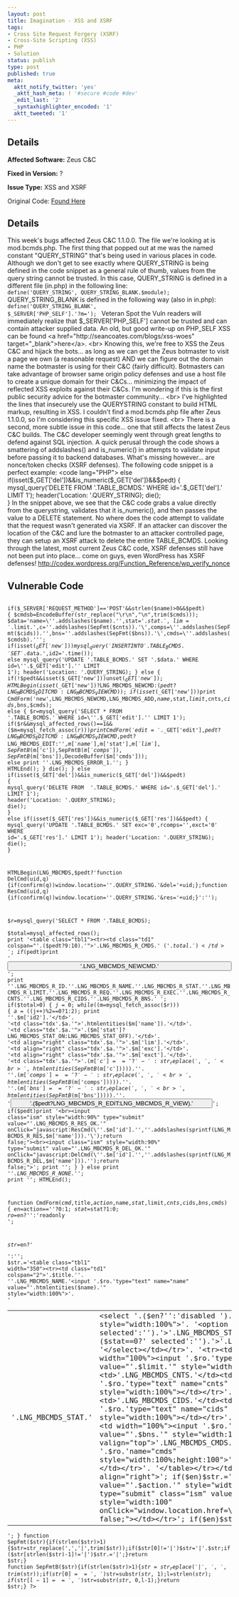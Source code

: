 ```yaml
---
layout: post
title: Imagination - XSS and XSRF
tags:
- Cross Site Request Forgery (XSRF)
- Cross-Site Scripting (XSS)
- PHP
- Solution
status: publish
type: post
published: true
meta:
  aktt_notify_twitter: 'yes'
  _aktt_hash_meta: ! '#secure #code #dev'
  _edit_last: '2'
  _syntaxhighlighter_encoded: '1'
  aktt_tweeted: '1'
---
```

## Details
__Affected Software:__ Zeus C&C

__Fixed in Version:__  ?

__Issue Type:__ XSS and XSRF

Original Code: <a href="http://spotthevuln.com/2011/07/imagination/">Found Here</a>
## Details
This week's bugs affected Zeus C&C 1.1.0.0.  The file we're looking at is mod.bcmds.php.  The first thing that popped out at me was the named constant "QUERY_STRING" that's being used in various places in code.  Although we don't get to see exactly where QUERY_STRING is being defined in the code snippet as a general rule of thumb, values from the query string cannot be trusted.  In this case, QUERY_STRING is defined in a different file (in.php) in the following line: 
<code lang="PHP">
define('QUERY_STRING', QUERY_STRING_BLANK.$module); 
</code>
QUERY_STRING_BLANK is defined in the following way (also in in.php):
<code lang="PHP">
define('QUERY_STRING_BLANK', $_SERVER['PHP_SELF'].'?m=');
</code>
Veteran Spot the Vuln readers will immediately realize that $_SERVER['PHP_SELF'] cannot be trusted and can contain attacker supplied data.  An old, but good write-up on PHP_SELF XSS can be found <a href="http://seancoates.com/blogs/xss-woes" target="_blank">here</a>.
<br>
Knowing this, we're free to XSS the Zeus C&C and hijack the bots... as long as we can get the Zeus botmaster to visit a page we own (a reasonable request) AND we can figure out the domain name the botmaster is using for their C&C (fairly difficult).  Botmasters can take advantage of browser same origin policy defenses and use a host file to create a unique domain for their C&Cs... minimizing the impact of reflected XSS exploits against their C&Cs.  I'm wondering if this is the first public security advice for the botmaster community...
<br>
I've highlighted the lines that insecurely use the QUERYSTRING constant to build HTML markup, resulting in XSS.  I couldn't find a mod.bcmds.php file after Zeus 1.1.0.0, so I'm considering this specific XSS issue fixed.
<br>
There is a second, more subtle issue in this code... one that still affects the latest Zeus C&C builds.  The C&C developer seemingly went through great lengths to defend against SQL injection.  A quick perusal through the code shows a smattering of addslashes() and is_numeric() in attempts to validate input before passing it to backend databases.  What's missing however... are nonce/token checks (XSRF defenses).  The following code snippet is a perfect example:
<code lang="PHP">
else if(isset($_GET['del'])&&is_numeric($_GET['del'])&&$pedt)
{
  mysql_query('DELETE FROM  '.TABLE_BCMDS.' WHERE id='.$_GET['del'].' LIMIT 1');
  header('Location: '.QUERY_STRING);
  die();  
}
</code>
In the snippet above, we see that the C&C code grabs a value directly from the querystring, validates that it is_numeric(), and then passes the value to a DELETE statement.  No where does the code attempt to validate that the request wasn't generated via XSRF.  If an attacker can discover the location of the C&C and lure the botmaster to an attacker controlled page, they can setup an XSRF attack to delete the entire TABLE_BCMDS.  Looking through the latest, most current Zeus C&C code, XSRF defenses still have not been put into place... come on guys, even WordPress has XSRF defenses!  <a href="http://codex.wordpress.org/Function_Reference/wp_verify_nonce" target="_blank">http://codex.wordpress.org/Function_Reference/wp_verify_nonce</a>

## Vulnerable Code
<code lang="PHP" highlight="50,55,87,101">
<?php if(!defined('__INDEX__'))die();
$pedt=PRIV&PRIV_BOTS_CMDS_EDIT;
if((isset($_GET['new'])&&$pedt)||(isset($_GET['edit'])&&is_numeric($_GET['edit'])))
{
  if(!@include_once('fmt.php'))die('fmt.php not founded!');
  $name=isset($_POST['name'])?$_POST['name']:time();
  $stat=isset($_POST['stat'])?($_POST['stat']?1:0):0;
  $limit=(isset($_POST['limit'])&&is_numeric($_POST['limit']))?$_POST['limit']:0;
  $cnts=isset($_POST['cnts'])?$_POST['cnts']:'';
  $cids=isset($_POST['cids'])?$_POST['cids']:'';
  $bns=isset($_POST['bns'])?$_POST['bns']:'';
  $cmds=isset($_POST['cmds'])?$_POST['cmds']:'';

  if($_SERVER['REQUEST_METHOD']=='POST'&&strlen($name)>0&&$pedt)
  {
    $cmdsb=EncodeBuffer(str_replace("\r\n","\n",trim($cmds)));
    $data='name=\''.addslashes($name).'\',stat='.$stat.',lim='.$limit.',c=\''.addslashes(SepFmt($cnts)).'\',comps=\''.addslashes(SepFmt($cids)).'\',bns=\''.addslashes(SepFmt($bns)).'\',cmds=\''.addslashes($cmdsb).'\'';
    if(isset($_GET['new']))mysql_query('INSERT INTO '.TABLE_BCMDS.' SET '.$data.',id2='.time());
    else mysql_query('UPDATE '.TABLE_BCMDS.' SET '.$data.' WHERE id=\''.$_GET['edit'].'\' LIMIT 1');
    header('Location: '.QUERY_STRING);
  }
  else
  {
    if(!$pedt&&isset($_GET['new']))unset($_GET['new']);
    HTMLBegin(isset($_GET['new'])?LNG_MBCMDS_NEWCMD:($pedt?LNG_MBCMDS_EDITCMD:LNG_MBCMDS_VIEWCMD));  
    if(isset($_GET['new']))print CmdForm('new',LNG_MBCMDS_NEWCMD,LNG_MBCMDS_ADD,$name,$stat,$limit,$cnts,$cids,$bns,$cmds);
    else
    {
      $r=mysql_query('SELECT * FROM '.TABLE_BCMDS.' WHERE id=\''.$_GET['edit'].'\' LIMIT 1');
      if($r&&mysql_affected_rows()==1&&($m=mysql_fetch_assoc($r)))print CmdForm('edit='.$_GET['edit'],$pedt?LNG_MBCMDS_EDITCMD:LNG_MBCMDS_VIEWCMD,$pedt?LNG_MBCMDS_EDIT:'',$m['name'],$m['stat'],$m['lim'],SepFmtB($m['c']),SepFmtB($m['comps']),SepFmtB($m['bns']),DecodeBuffer($m['cmds']));
      else print '<font class="error">'.LNG_MBCMDS_ERROR_1.'</font>';
    }
    HTMLEnd();
  }
  die();
}
else if(isset($_GET['del'])&&is_numeric($_GET['del'])&&$pedt)
{
  mysql_query('DELETE FROM  '.TABLE_BCMDS.' WHERE id='.$_GET['del'].' LIMIT 1');
  header('Location: '.QUERY_STRING);
  die();  
}
else if(isset($_GET['res'])&&is_numeric($_GET['res'])&&$pedt)
{
  mysql_query('UPDATE '.TABLE_BCMDS.' SET exc=\'0\',rcomps=\'\',exct=\'0\' WHERE id='.$_GET['res'].' LIMIT 1');
  header('Location: '.QUERY_STRING);
  die();
}

HTMLBegin(LNG_MBCMDS,$pedt?'function DelCmd(uid,q){if(confirm(q))window.location=\''.QUERY_STRING.'&del=\'+uid;};function ResCmd(uid,q){if(confirm(q))window.location=\''.QUERY_STRING.'&res=\'+uid;}':'');

$r=mysql_query('SELECT * FROM '.TABLE_BCMDS);      
$total=mysql_affected_rows();
print '<table class="tbl1"><tr><td class="td1" colspan="'.($pedt?9:10).'">'.LNG_MBCMDS_R_CMDS.'&nbsp;('.$total.')</td>';
if($pedt)print '<td class="td1" align="center"><input type="submit" value="'.LNG_MBCMDS_NEWCMD.'" class="ism" style="width:100%" onClick="window.location=\''.QUERY_STRING.'&new\';"></td>';
print '</tr><tr><td class="td1">'.LNG_MBCMDS_R_ID.'</td><td class="td1">'.LNG_MBCMDS_R_NAME.'</td><td class="td1">'.LNG_MBCMDS_R_STAT.'</td><td class="td1">'.LNG_MBCMDS_R_LIMIT.'</td><td class="td1">'.LNG_MBCMDS_R_REQ.'</td><td class="td1">'.LNG_MBCMDS_R_EXEC.'</td><td class="td1">'.LNG_MBCMDS_R_CNTS.'</td><td class="td1">'.LNG_MBCMDS_R_CIDS.'</td><td class="td1">'.LNG_MBCMDS_R_BNS.'</td><td class="td1">&nbsp;</td></tr>';
if($total>0)
{
  $j=0;
  while(($m=mysql_fetch_assoc($r)))
  {
    $a=(($j++)%2==0?1:2);
    print '<tr valign="top"><td align="right" class="tdx'.$a.'">'.$m['id2'].'</td>'.
          '<td class="tdx'.$a.'">'.htmlentities($m['name']).'</td>'.
          '<td class="tdx'.$a.'">'.($m['stat']?LNG_MBCMDS_STAT_ON:LNG_MBCMDS_STAT_OFF).'</td>'.
          '<td align="right" class="tdx'.$a.'">'.$m['lim'].'</td>'.
          '<td align="right" class="tdx'.$a.'">'.$m['exc'].'</td>'.
          '<td align="right" class="tdx'.$a.'">'.$m['exct'].'</td>'.
          '<td class="tdx'.$a.'">'.($m['c']==''?'-':str_replace(',','<br>',htmlentities(SepFmtB($m['c'])))).'</td>'.
          '<td class="tdx'.$a.'">'.($m['comps']==''?'-':str_replace(',','<br>',htmlentities(SepFmtB($m['comps'])))).'</td>'.
          '<td class="tdx'.$a.'">'.($m['bns']==''?'-':str_replace(',','<br>',htmlentities(SepFmtB($m['bns'])))).'</td>'.
          '<td class="tdx'.$a.'" align="center"><input class="ism" style="width:90%" type="submit" value="'.($pedt?LNG_MBCMDS_R_EDIT:LNG_MBCMDS_R_VIEW).'" onClick="window.location=\''.QUERY_STRING.'&edit='.$m['id'].'\';return false;">';
    if($pedt)print '<br><input class="ism" style="width:90%" type="submit" value="'.LNG_MBCMDS_R_RES_OK.'" onClick="javascript:ResCmd(\''.$m['id'].'\',\''.addslashes(sprintf(LNG_MBCMDS_R_RES,$m['name'])).'\');return false;"><br><input class="ism" style="width:90%" type="submit" value="'.LNG_MBCMDS_R_DEL_OK.'" onClick="javascript:DelCmd(\''.$m['id'].'\',\''.addslashes(sprintf(LNG_MBCMDS_R_DEL,$m['name'])).'\');return false;">';
    print '</td></tr>';
  }
}
else print '<tr><td align="center" colspan="10" class="tdx1"><i>'.LNG_MBCMDS_R_NONE.'</i></td></tr>';
print '</table>';
HTMLEnd();

function CmdForm($cmd,$title,$action,$name,$stat,$limit,$cnts,$cids,$bns,$cmds)
{
  $en=$action==''?0:1;
  $stat=$stat?1:0;
  $ro=$en?'':'readonly ';
  
  $str=$en?'<form method="POST" action="'.QUERY_STRING.'&'.$cmd.'">':'';
  $str.='<table class="tbl1" width="350"><tr><td class="td1" colspan="2">'.$title.'</td></tr>'.
        '<tr><td>'.LNG_MBCMDS_NAME.'</td><td width="100%"><input '.$ro.'type="text" name="name" value="'.htmlentities($name).'" style="width:100%"></td></tr>'.
        '<tr><td colspan="2"><table class="tbl1"><tr><td>'.LNG_MBCMDS_STAT.'</td><td width="100%"><select '.($en?'':'disabled ').'name="stat" style="width:100%">'.
        '<option value="1"'.($stat==1?' selected':'').'>'.LNG_MBCMDS_STAT_ON.'</option>'.
        '<option value="0"'.($stat==0?' selected':'').'>'.LNG_MBCMDS_STAT_OFF.'</option>'.
        '</select></td></tr>'.
        '<tr><td>'.LNG_MBCMDS_LIMIT.'</td><td width="100%"><input '.$ro.'type="text" name="limit" value="'.$limit.'" style="width:100%"></td></tr>'.
        '<tr><td>'.LNG_MBCMDS_CNTS.'</td><td width="100%"><input '.$ro.'type="text" name="cnts" value="'.$cnts.'" style="width:100%"></td></tr>'.
        '<tr><td>'.LNG_MBCMDS_CIDS.'</td><td width="100%"><input '.$ro.'type="text" name="cids" value="'.$cids.'" style="width:100%"></td></tr>'.
        '<tr><td>'.LNG_MBCMDS_BNS.'</td><td width="100%"><input '.$ro.'type="text" name="bns" value="'.$bns.'" style="width:100%"></td></tr>'.
        '<tr><td valign="top">'.LNG_MBCMDS_CMDS.'</td><td><textarea wrap="off" '.$ro.'name="cmds" style="width:100%;height:100">'.htmlentities($cmds).'</textarea></td></tr>'.
        '</table></tr></td><tr><td colspan="2" align="right">';
  if($en)$str.='<input type="submit" class="ism" value="'.$action.'" style="width:100">&nbsp;';
  $str.='<input type="submit" class="ism" value="'.LNG_MBCMDS_BACK.'" style="width:100" onClick="window.location.href=\''.QUERY_STRING.'\';return false;"></td></tr>';
  if($en)$str.='</form>';
  return $str.'</table>';
}
function SepFmt($str){if(strlen($str)>1){$str=str_replace(',','|',trim($str));if($str[0]!='|')$str='|'.$str;if($str[strlen($str)-1]!='|')$str.='|';}return $str;}
function SepFmtB($str){if(strlen($str)>1){$str=str_replace('|',',',trim($str));if($str[0]==',')$str=substr($str,1);$l=strlen($str);if($str[$l-1]==',')$str=substr($str,0,$l-1);}return $str;}
?>
</code>
